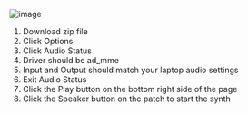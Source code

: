 ![image](https://github.com/XINEXPORT/fm-synth-patch/assets/40744735/3662aab5-fb8b-456a-b881-ecddb5d39340)

1. Download zip file <br>
2. Click Options <br>
3. Click Audio Status <br>
4. Driver should be ad_mme <br>
5. Input and Output should match your laptop audio settings <br>
6. Exit Audio Status <br>
7. Click the Play button on the bottom right side of the page <br>
8. Click the Speaker button on the patch to start the synth <br>
